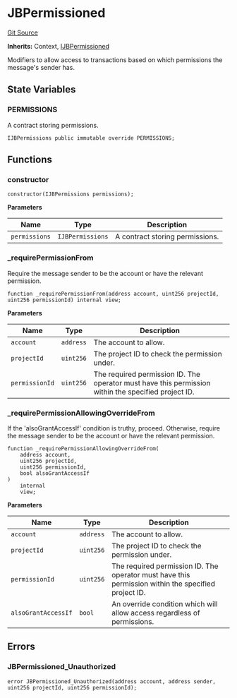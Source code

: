 # JBPermissioned
[Git Source](https://github.com/Bananapus/nana-core/blob/1fb5688d98a7c6e49f86f6a7e868a61ef4c2409a/src/abstract/JBPermissioned.sol)

**Inherits:**
Context, [IJBPermissioned](/docs/v4/api/core/interfaces/IJBPermissioned.md)

Modifiers to allow access to transactions based on which permissions the message's sender has.


## State Variables
### PERMISSIONS
A contract storing permissions.


```solidity
IJBPermissions public immutable override PERMISSIONS;
```


## Functions
### constructor


```solidity
constructor(IJBPermissions permissions);
```
**Parameters**

|Name|Type|Description|
|----|----|-----------|
|`permissions`|`IJBPermissions`|A contract storing permissions.|


### _requirePermissionFrom

Require the message sender to be the account or have the relevant permission.


```solidity
function _requirePermissionFrom(address account, uint256 projectId, uint256 permissionId) internal view;
```
**Parameters**

|Name|Type|Description|
|----|----|-----------|
|`account`|`address`|The account to allow.|
|`projectId`|`uint256`|The project ID to check the permission under.|
|`permissionId`|`uint256`|The required permission ID. The operator must have this permission within the specified project ID.|


### _requirePermissionAllowingOverrideFrom

If the 'alsoGrantAccessIf' condition is truthy, proceed. Otherwise, require the message sender to be the
account or
have the relevant permission.


```solidity
function _requirePermissionAllowingOverrideFrom(
    address account,
    uint256 projectId,
    uint256 permissionId,
    bool alsoGrantAccessIf
)
    internal
    view;
```
**Parameters**

|Name|Type|Description|
|----|----|-----------|
|`account`|`address`|The account to allow.|
|`projectId`|`uint256`|The project ID to check the permission under.|
|`permissionId`|`uint256`|The required permission ID. The operator must have this permission within the specified project ID.|
|`alsoGrantAccessIf`|`bool`|An override condition which will allow access regardless of permissions.|


## Errors
### JBPermissioned_Unauthorized

```solidity
error JBPermissioned_Unauthorized(address account, address sender, uint256 projectId, uint256 permissionId);
```

